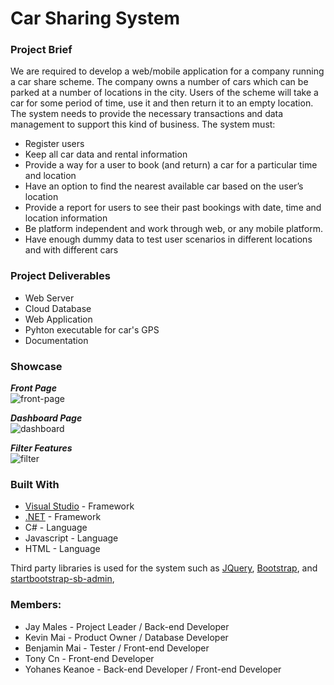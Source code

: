 # Car Sharing System

### Project Brief
We are required to develop a web/mobile application for a company running a car share scheme. The company owns a number of cars which can be parked at a number of locations in the city. Users of the scheme will take a car for some period of time, use it and then return it to an empty location. The system needs to provide the necessary transactions and data management to support this kind of business.
The system must: 
* Register users
* Keep all car data and rental information
* Provide a way for a user to book (and return) a car for a particular time and location
* Have an option to find the nearest available car based on the user’s location
* Provide a report for users to see their past bookings with date, time and location information
* Be platform independent and work through web, or any mobile platform.
* Have enough dummy data to test user scenarios in different locations and with different cars 

### Project Deliverables
* Web Server
* Cloud Database
* Web Application 
* Pyhton executable for car's GPS
* Documentation

### Showcase
***Front Page***  
![front-page](https://github.com/ZankiMaru/car-sharing-system/blob/master/showcases/front-page.gif)

***Dashboard Page***  
![dashboard](https://github.com/ZankiMaru/car-sharing-system/blob/master/showcases/dashboard-seq.gif)

***Filter Features***  
![filter](https://github.com/ZankiMaru/car-sharing-system/blob/master/showcases/filter-seq.gif)



### Built With
* [Visual Studio](https://www.visualstudio.com/) - Framework
* [.NET](https://www.microsoft.com/net/) - Framework
* C# - Language
* Javascript - Language
* HTML - Language

Third party libraries is used for the system such as [JQuery](https://jquery.com), [Bootstrap](https://getbootstrap.com), and [startbootstrap-sb-admin](https://github.com/BlackrockDigital/startbootstrap-sb-admin), 


### Members:
* Jay Males - Project Leader / Back-end Developer
* Kevin Mai - Product Owner / Database Developer
* Benjamin Mai - Tester / Front-end Developer
* Tony Cn - Front-end Developer
* Yohanes Keanoe - Back-end Developer / Front-end Developer
